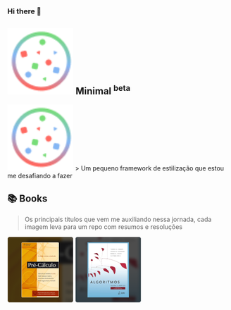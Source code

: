 ### Hi there 👋

## <img height="150px" src="https://github.com/vic-reis/Minima/blob/main/logo.png?raw=true" /> Minimal <sup>beta</sup>
<img height="150px" src="https://github.com/vic-reis/Minima/blob/main/logo.png?raw=true" />
> Um pequeno framework de estilização que estou me desafiando a fazer

## 📚 Books

> Os principais titulos que vem me auxiliando nessa jornada, cada imagem leva para um repo com resumos e resoluções

<img height="150px" src="https://github.com/vic-reis/books/blob/main/pre-calculo/pre-calculo_valeria-medeiros.png?raw=true" /> <img height="150px" src="https://github.com/vic-reis/books/blob/main/algoritmos/algoritmos_thomas-cormen.png" />



<!--
**vic-reis/vic-reis** is a ✨ _special_ ✨ repository because its `README.md` (this file) appears on your GitHub profile.

Here are some ideas to get you started:

- 🔭 I’m currently working on ...
- 🌱 I’m currently learning ...
- 👯 I’m looking to collaborate on ...
- 🤔 I’m looking for help with ...
- 💬 Ask me about ...
- 📫 How to reach me: ...
- 😄 Pronouns: ...
- ⚡ Fun fact: ...
-->
